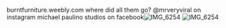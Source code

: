 burntfurniture.weebly.com 
where did all them go?
@mrveryviral on instagram
michael paulino studios on facebook![IMG_6254](https://github.com/user-attachments/assets/a959141d-aa1b-4a50-bbbb-05549852ac4f)
![IMG_6254](https://github.com/user-attachments/assets/a959141d-aa1b-4a50-bbbb-05549852ac4f)
